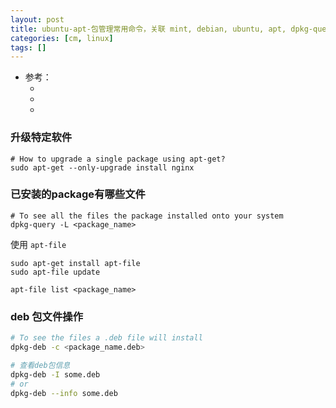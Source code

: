 ```yaml
---
layout: post
title: ubuntu-apt-包管理常用命令，关联 mint, debian, ubuntu, apt, dpkg-query, dpkg-deb, apt-file
categories: [cm, linux]
tags: []
---
```


* 参考： 
  * []()
  * []()
  * []()



### 升级特定软件

~~~
# How to upgrade a single package using apt-get?
sudo apt-get --only-upgrade install nginx
~~~

### 已安装的package有哪些文件

~~~
# To see all the files the package installed onto your system
dpkg-query -L <package_name>
~~~

使用 `apt-file`

~~~
sudo apt-get install apt-file
sudo apt-file update

apt-file list <package_name>
~~~

### deb 包文件操作

~~~sh
# To see the files a .deb file will install
dpkg-deb -c <package_name.deb>

# 查看deb包信息
dpkg-deb -I some.deb
# or
dpkg-deb --info some.deb
~~~








































